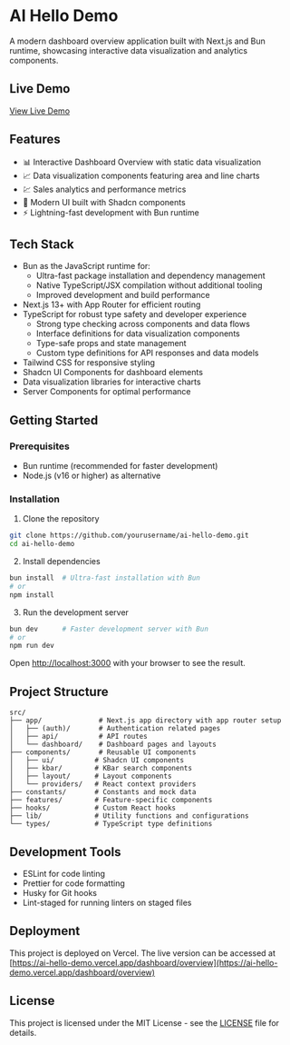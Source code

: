 # AI Hello Demo

A modern dashboard overview application built with Next.js and Bun runtime, showcasing interactive data visualization and analytics components.

## Live Demo

[View Live Demo](https://ai-hello-demo.vercel.app/dashboard/overview)

## Features

- 📊 Interactive Dashboard Overview with static data visualization
- 📈 Data visualization components featuring area and line charts
- 💹 Sales analytics and performance metrics
- 🎨 Modern UI built with Shadcn components
- ⚡ Lightning-fast development with Bun runtime

## Tech Stack

- Bun as the JavaScript runtime for:
  - Ultra-fast package installation and dependency management
  - Native TypeScript/JSX compilation without additional tooling
  - Improved development and build performance
- Next.js 13+ with App Router for efficient routing
- TypeScript for robust type safety and developer experience
  - Strong type checking across components and data flows
  - Interface definitions for data visualization components
  - Type-safe props and state management
  - Custom type definitions for API responses and data models
- Tailwind CSS for responsive styling
- Shadcn UI Components for dashboard elements
- Data visualization libraries for interactive charts
- Server Components for optimal performance

## Getting Started

### Prerequisites

- Bun runtime (recommended for faster development)
- Node.js (v16 or higher) as alternative

### Installation

1. Clone the repository
```bash
git clone https://github.com/yourusername/ai-hello-demo.git
cd ai-hello-demo
```

2. Install dependencies
```bash
bun install  # Ultra-fast installation with Bun
# or
npm install
```

3. Run the development server
```bash
bun dev      # Faster development server with Bun
# or
npm run dev
```

Open [http://localhost:3000](http://localhost:3000) with your browser to see the result.

## Project Structure

```
src/
├── app/              # Next.js app directory with app router setup
│   ├── (auth)/       # Authentication related pages
│   ├── api/          # API routes
│   └── dashboard/    # Dashboard pages and layouts
├── components/       # Reusable UI components
│   ├── ui/          # Shadcn UI components
│   ├── kbar/        # KBar search components
│   ├── layout/      # Layout components
│   └── providers/   # React context providers
├── constants/       # Constants and mock data
├── features/        # Feature-specific components
├── hooks/           # Custom React hooks
├── lib/             # Utility functions and configurations
└── types/           # TypeScript type definitions
```

## Development Tools

- ESLint for code linting
- Prettier for code formatting
- Husky for Git hooks
- Lint-staged for running linters on staged files

## Deployment

This project is deployed on Vercel. The live version can be accessed at [https://ai-hello-demo.vercel.app/dashboard/overview](https://ai-hello-demo.vercel.app/dashboard/overview)

## License

This project is licensed under the MIT License - see the [LICENSE](LICENSE) file for details.